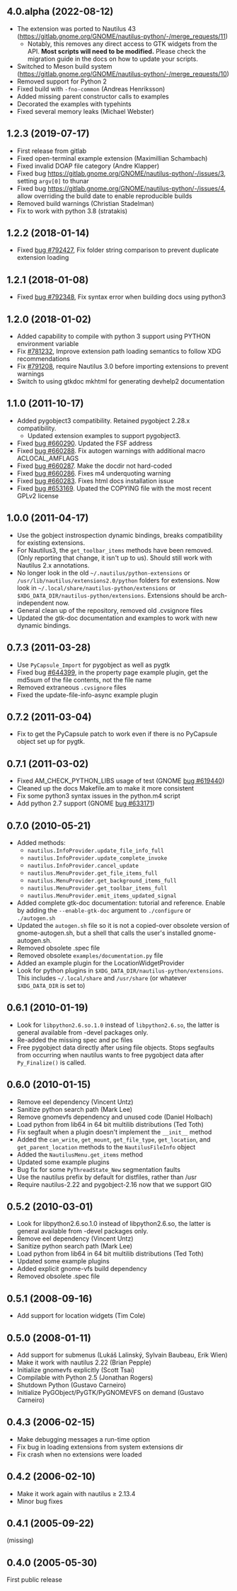 ## 4.0.alpha (2022-08-12)

- The extension was ported to Nautilus 43 (https://gitlab.gnome.org/GNOME/nautilus-python/-/merge_requests/11)
  - Notably, this removes any direct access to GTK widgets from the API. **Most scripts will need to be modified.** Please check the migration guide in the docs on how to update your scripts.
- Switched to Meson build system (https://gitlab.gnome.org/GNOME/nautilus-python/-/merge_requests/10)
- Removed support for Python 2
- Fixed build with `-fno-common` (Andreas Henriksson)
- Added missing parent constructor calls to examples
- Decorated the examples with typehints
- Fixed several memory leaks (Michael Webster)

## 1.2.3 (2019-07-17)

- First release from gitlab
- Fixed open-terminal example extension (Maximillian Schambach)
- Fixed invalid DOAP file category (Andre Klapper)
- Fixed bug https://gitlab.gnome.org/GNOME/nautilus-python/-/issues/3, setting `argv[0]` to thunar
- Fixed bug https://gitlab.gnome.org/GNOME/nautilus-python/-/issues/4, allow overriding the build date to enable reproducible builds
- Removed build warnings (Christian Stadelman)
- Fix to work with python 3.8 (stratakis)

## 1.2.2 (2018-01-14)

- Fixed [bug #792427](https://bugzilla.gnome.org/show_bug.cgi?id=792427), Fix folder string comparison to prevent duplicate extension loading

## 1.2.1 (2018-01-08)

- Fixed [bug #792348](https://bugzilla.gnome.org/show_bug.cgi?id=792348), Fix syntax error when building docs using python3

## 1.2.0 (2018-01-02)

- Added capability to compile with python 3 support using PYTHON environment variable
- Fix [#781232](https://bugzilla.gnome.org/show_bug.cgi?id=781232), Improve extension path loading semantics to follow XDG recommendations
- Fix [#791208](https://bugzilla.gnome.org/show_bug.cgi?id=791208), require Nautilus 3.0 before importing extensions to prevent warnings
- Switch to using gtkdoc mkhtml for generating devhelp2 documentation

## 1.1.0 (2011-10-17)

- Added pygobject3 compatibility. Retained pygobject 2.28.x compatibility.
  - Updated extension examples to support pygobject3.
- Fixed [bug #660290](https://bugzilla.gnome.org/show_bug.cgi?id=660290). Updated the FSF address
- Fixed [bug #660288](https://bugzilla.gnome.org/show_bug.cgi?id=660288). Fix autogen warnings with additional macro ACLOCAL_AMFLAGS
- Fixed [bug #660287](https://bugzilla.gnome.org/show_bug.cgi?id=660287). Make the docdir not hard-coded
- Fixed [bug #660286](https://bugzilla.gnome.org/show_bug.cgi?id=660286). Fixes m4 underquoting warning
- Fixed [bug #660283](https://bugzilla.gnome.org/show_bug.cgi?id=660283). Fixes html docs installation issue
- Fixed [bug #653169](https://bugzilla.gnome.org/show_bug.cgi?id=653169). Upated the COPYING file with the most recent GPLv2 license

## 1.0.0 (2011-04-17)

- Use the gobject instrospection dynamic bindings, breaks compatibility for existing extensions.
- For Nautilus3, the `get_toolbar_items` methods have been removed. (Only reporting that change, it isn't up to us). Should still work with Nautilus 2.x annotations.
- No longer look in the old `~/.nautilus/python-extensions` or `/usr/lib/nautilus/extensions2.0/python` folders for extensions. Now look in `~/.local/share/nautilus-python/extensions` or `$XDG_DATA_DIR/nautilus-python/extensions`. Extensions should be arch-independent now.
- General clean up of the repository, removed old .cvsignore files
- Updated the gtk-doc documentation and examples to work with new dynamic bindings.

## 0.7.3 (2011-03-28)

- Use `PyCapsule_Import` for pygobject as well as pygtk
- Fixed bug [#644399](https://bugzilla.gnome.org/show_bug.cgi?id=644399), in the property page example plugin, get the md5sum of the file contents, not the file name
- Removed extraneous `.cvsignore` files
- Fixed the update-file-info-async example plugin

## 0.7.2 (2011-03-04)

- Fix to get the PyCapsule patch to work even if there is no PyCapsule object set up for pygtk.

## 0.7.1 (2011-03-02)

- Fixed AM_CHECK_PYTHON_LIBS usage of test (GNOME [bug #619440](https://bugzilla.gnome.org/show_bug.cgi?id=619440))
- Cleaned up the docs Makefile.am to make it more consistent
- Fix some python3 syntax issues in the python.m4 script
- Add python 2.7 support (GNOME [bug #633171](https://bugzilla.gnome.org/show_bug.cgi?id=633171))

## 0.7.0 (2010-05-21)

- Added methods:
  - `nautilus.InfoProvider.update_file_info_full`
  - `nautilus.InfoProvider.update_complete_invoke`
  - `nautilus.InfoProvider.cancel_update`
  - `nautilus.MenuProvider.get_file_items_full`
  - `nautilus.MenuProvider.get_background_items_full`
  - `nautilus.MenuProvider.get_toolbar_items_full`
  - `nautilus.MenuProvider.emit_items_updated_signal`
- Added complete gtk-doc documentation: tutorial and reference. Enable by adding the `--enable-gtk-doc` argument to `./configure` or `./autogen.sh`
- Updated the `autogen.sh` file so it is not a copied-over obsolete version of gnome-autogen.sh, but a shell that calls the user's installed gnome-autogen.sh.
- Removed obsolete .spec file
- Removed obsolete `examples/documentation.py` file
- Added an example plugin for the LocationWidgetProvider
- Look for python plugins in `$XDG_DATA_DIR/nautilus-python/extensions`. This includes `~/.local/share` and `/usr/share` (or whatever `$XDG_DATA_DIR` is set to)

## 0.6.1 (2010-01-19)

- Look for `libpython2.6.so.1.0` instead of `libpython2.6.so`, the latter is general available from -devel packages only.
- Re-added the missing spec and pc files
- Free pygobject data directly after using file objects. Stops segfaults from occurring when nautilus wants to free pygobject data after `Py_Finalize()` is called.

## 0.6.0 (2010-01-15)

- Remove eel dependency (Vincent Untz)
- Sanitize python search path (Mark Lee)
- Remove gnomevfs dependency and unused code (Daniel Holbach)
- Load python from lib64 in 64 bit multilib distributions (Ted Toth)
- Fix segfault when a plugin doesn't implement the `__init__` method
- Added the `can_write`, `get_mount`, `get_file_type`, `get_location`, and `get_parent_location` methods to the `NautilusFileInfo` object
- Added the `NautilusMenu.get_items` method
- Updated some example plugins
- Bug fix for some `PyThreadState_New` segmentation faults
- Use the nautilus prefix by default for distfiles, rather than /usr
- Require nautilus-2.22 and pygobject-2.16 now that we support GIO

## 0.5.2 (2010-03-01)

- Look for libpython2.6.so.1.0 instead of libpython2.6.so, the latter is general available from -devel packages only.
- Remove eel dependency (Vincent Untz)
- Sanitize python search path (Mark Lee)
- Load python from lib64 in 64 bit multilib distributions (Ted Toth)
- Updated some example plugins
- Added explicit gnome-vfs build dependency
- Removed obsolete .spec file

## 0.5.1 (2008-09-16)

- Add support for location widgets (Tim Cole)

## 0.5.0 (2008-01-11)

- Add support for submenus (Lukáš Lalinský, Sylvain Baubeau, Erik Wien)
- Make it work with nautilus 2.22 (Brian Pepple)
- Initialize gnomevfs explicitly (Scott Tsai)
- Compilable with Python 2.5 (Jonathan Rogers)
- Shutdown Python (Gustavo Carneiro)
- Initialize PyGObject/PyGTK/PyGNOMEVFS on demand (Gustavo Carneiro)

## 0.4.3 (2006-02-15)

- Make debugging messages a run-time option
- Fix bug in loading extensions from system extensions dir
- Fix crash when no extensions were loaded

## 0.4.2 (2006-02-10)

- Make it work again with nautilus ≥ 2.13.4
- Minor bug fixes

## 0.4.1 (2005-09-22)

(missing)

## 0.4.0 (2005-05-30)

First public release
